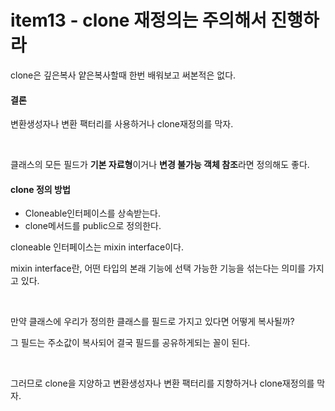 # item13 - clone 재정의는 주의해서 진행하라

clone은 깊은복사 얕은복사할때 한번 배워보고 써본적은 없다.

#### 결론

변환생성자나 변환 팩터리를 사용하거나 clone재정의를 막자.



</br>

클래스의 모든 필드가 **기본 자료형**이거나 **변경 불가능 객체 참조**라면 정의해도 좋다.

#### clone 정의 방법

* Cloneable인터페이스를 상속받는다.
* clone메서드를 public으로 정의한다.

cloneable 인터페이스는 mixin interface이다.

mixin interface란, 어떤 타입의 본래 기능에 선택 가능한 기능을 섞는다는 의미를 가지고 있다.



</br>

만약 클래스에 우리가 정의한 클래스를 필드로 가지고 있다면 어떻게 복사될까?

그 필드는 주소값이 복사되어 결국 필드를 공유하게되는 꼴이 된다.



</br>

그러므로 clone을 지양하고 변환생성자나 변환 팩터리를 지향하거나 clone재정의를 막자.